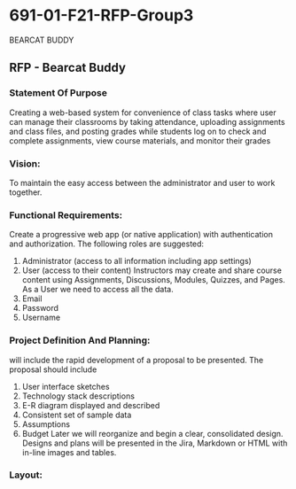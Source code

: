 # 691-01-F21-RFP-Group3
BEARCAT BUDDY

## RFP - Bearcat Buddy

### Statement Of Purpose
Creating a web-based system for convenience of class tasks where user can manage their classrooms by taking attendance, uploading assignments and class files, and posting grades while students log on to check and complete assignments, view course materials, and monitor their grades

### Vision: 
To maintain the easy access between the administrator and user to work together.

### Functional Requirements:
Create a progressive web app (or native application) with authentication and authorization. The following roles are suggested:
1.	Administrator (access to all information including app settings)
2.	User (access to their content)
Instructors may create and share course content using Assignments, Discussions, Modules, Quizzes, and Pages.
As a User we need to access all the data.
1. Email
1. Password
1. Username

### Project Definition And Planning:
will include the rapid development of a proposal to be presented. The proposal should include
1. User interface sketches 
1. Technology stack descriptions
1. E-R diagram displayed and described
1. Consistent set of sample data 
1. Assumptions
1. Budget
Later we will reorganize and begin a clear, consolidated design. Designs and plans will be presented in the Jira, Markdown or HTML with in-line images and tables.

### Layout:


